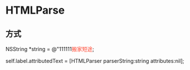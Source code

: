 # HTMLParse
## 方式
  
  NSString *string = @"111111<font color='#ff432e' name='PingFangSC-Regular'>搬家短途</font>; 
  
  self.label.attributedText = [HTMLParser parserString:string attributes:nil];
